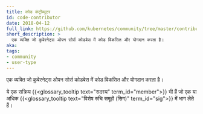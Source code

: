 ```yaml
---
title: कोड कंट्रीब्यूटर
id: code-contributor
date: 2018-04-12
full_link: https://github.com/kubernetes/community/tree/master/contributors/devel
short_description: >
  एक व्यक्ति जो कुबेरनेट्स ओपन सोर्स कोडबेस में कोड विकसित और योगदान करता है।
aka: 
tags:
- community
- user-type
---
```

 एक व्यक्ति जो कुबेरनेट्स ओपन सोर्स कोडबेस में कोड विकसित और योगदान करता है।

<!--more--> 

ये एक सक्रिय {{<glossary_tooltip text="सदस्य" term_id="member">}} भी हैं जो एक या अधिक {{<glossary_tooltip text="विशेष रुचि समूहों (सिग)" term_id="sig">}} में भाग लेते हैं।